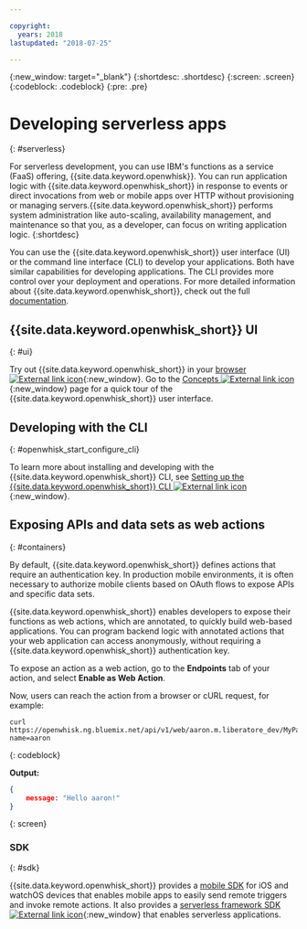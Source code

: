 ```yaml
---

copyright:
  years: 2018
lastupdated: "2018-07-25"

---
```

{:new_window: target="_blank"}
{:shortdesc: .shortdesc}
{:screen: .screen}
{:codeblock: .codeblock}
{:pre: .pre}

# Developing serverless apps
{: #serverless}

For serverless development, you can use IBM's functions as a service (FaaS) offering, {{site.data.keyword.openwhisk}}. You can run application logic with {{site.data.keyword.openwhisk_short}} in response to events or direct invocations from web or mobile apps over HTTP without provisioning or managing servers.{{site.data.keyword.openwhisk_short}} performs system administration like auto-scaling, availability management, and maintenance so that you, as a developer, can focus on writing application logic.
{:shortdesc}

You can use the {{site.data.keyword.openwhisk_short}} user interface (UI) or the command line interface (CLI) to develop your applications. Both have similar capabilities for developing applications. The CLI provides more control over your deployment and operations. For more detailed information about {{site.data.keyword.openwhisk_short}}, check out the full [documentation](/docs/openwhisk/index.html).

## {{site.data.keyword.openwhisk_short}} UI
{: #ui}

Try out {{site.data.keyword.openwhisk_short}} in your [browser ![External link icon](../../icons/launch-glyph.svg "External link icon")](https://console.{DomainName}/openwhisk/actions){:new_window}. Go to the [Concepts ![External link icon](../../icons/launch-glyph.svg "External link icon")](https://console.{DomainName}/openwhisk/learn){:new_window} page for a quick tour of the {{site.data.keyword.openwhisk_short}} user interface.

## Developing with the CLI
{: #openwhisk_start_configure_cli}

To learn more about installing and developing with the {{site.data.keyword.openwhisk_short}} CLI, see [Setting up the {{site.data.keyword.openwhisk_short}} CLI ![External link icon](../../icons/launch-glyph.svg "External link icon")](https://console.{DomainName}/openwhisk/cli){:new_window}.

## Exposing APIs and data sets as web actions
{: #containers}

By default, {{site.data.keyword.openwhisk_short}} defines actions that require an authentication key. In production mobile environments, it is often necessary to authorize mobile clients based on OAuth flows to expose APIs and specific data sets.

{{site.data.keyword.openwhisk_short}} enables developers to expose their functions as web actions, which are annotated, to quickly build web-based applications. You can program backend logic with annotated actions that your web application can access anonymously, without requiring a {{site.data.keyword.openwhisk_short}} authentication key.

To expose an action as a web action, go to the **Endpoints** tab of your action, and select **Enable as Web Action**.

Now, users can reach the action from a browser or cURL request, for example:

```
curl https://openwhisk.ng.bluemix.net/api/v1/web/aaron.m.liberatore_dev/MyPackage/helloWorld.json?name=aaron
```
{: codeblock}

**Output:**

```json
{
    message: "Hello aaron!"
}
```
{: screen}

### SDK
{: #sdk}

{{site.data.keyword.openwhisk_short}} provides a [mobile SDK](/docs/openwhisk/openwhisk_mobile_sdk.html#mobile-sdk) for iOS and watchOS devices that enables mobile apps to easily send remote triggers and invoke remote actions. It also provides a [serverless framework SDK ![External link icon](../../icons/launch-glyph.svg "External link icon")](/docs/openwhisk/openwhisk_goserverless.html){:new_window} that enables serverless applications.